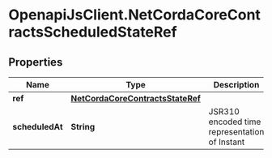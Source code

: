 # OpenapiJsClient.NetCordaCoreContractsScheduledStateRef

## Properties

Name | Type | Description | Notes
------------ | ------------- | ------------- | -------------
**ref** | [**NetCordaCoreContractsStateRef**](NetCordaCoreContractsStateRef.md) |  | [optional] 
**scheduledAt** | **String** | JSR310 encoded time representation of Instant | 


